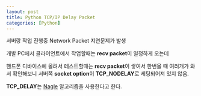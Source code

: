 ```yaml
---
layout: post
title: Python TCP/IP Delay Packet
categories: [Python]
---
```


서버랑 작업 진행중 Network Packet 지연문제가 발생

개발 PC에서 클라이언트에서 작업할때는 **recv packet**이 일정하게 오는데

핸드폰 디바이스에 올려서 테스트할때는 **recv packet**이 쌓여서 한번올 때 여러개가 와서 확인해보니 서버쪽 **socket option**이 **TCP_NODELAY**로 세팅되어져 있지 않음.

**TCP_DELAY**는  [Nagle](http://egloos.zum.com/depiness/v/772710) 알고리즘을 사용한다고 한다.
